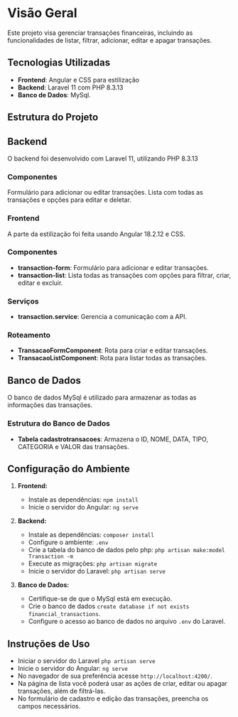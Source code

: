 # Visão Geral

Este projeto visa gerenciar transações financeiras, incluindo as funcionalidades de listar, filtrar, adicionar, editar e apagar transações.

## Tecnologias Utilizadas

 - **Frontend**: Angular e CSS para estilização
 - **Backend**: Laravel 11 com PHP 8.3.13
 - **Banco de Dados**: MySql.

## Estrutura do Projeto

## Backend

O backend foi desenvolvido com Laravel 11, utilizando PHP 8.3.13

### Componentes

Formulário para adicionar ou editar transações.
Lista com todas as transações e opções para editar e deletar.

### Frontend

A parte da estilização foi feita usando Angular 18.2.12 e CSS.

### Componentes

 - **transaction-form**: Formulário para adicionar e editar transações.
 - **transaction-list**: Lista todas as transações com opções para filtrar, criar, editar e excluir.

### Serviços

 - **transaction.service**: Gerencia a comunicação com a API.

### Roteamento
 - **TransacaoFormComponent**: Rota para criar e editar transações.
 - **TransacaoListComponent**: Rota para listar todas as transações.

## Banco de Dados

O banco de dados MySql é utilizado para armazenar as todas as informações das transações.

### Estrutura do Banco de Dados

 - **Tabela cadastrotransacoes**: Armazena o ID, NOME, DATA, TIPO, CATEGORIA e VALOR das transações.

## Configuração do Ambiente

1. **Frontend:**
   - Instale as dependências: `npm install`
   - Inicie o servidor do Angular: `ng serve`

2. **Backend:**
   - Instale as dependências: `composer install`
   - Configure o ambiente: `.env`
   - Crie a tabela do banco de dados pelo php: `php artisan make:model Transaction -m`
   - Execute as migrações: `php artisan migrate`
   - Inicie o servidor do Laravel: `php artisan serve`

3. **Banco de Dados:**
   - Certifique-se de que o MySql está em execução.
   - Crie o banco de dados `create database if not exists financial_transactions`.
   - Configure o acesso ao banco de dados no arquivo `.env` do Laravel.

## Instruções de Uso

 - Iniciar o servidor do Laravel `php artisan serve`
 - Inicie o servidor do Angular: `ng serve` 
 - No navegador de sua preferência acesse `http://localhost:4200/`.
 - Na página de lista você poderá usar as ações de criar, editar ou apagar transações, além de filtrá-las.
 - No formulário de cadastro e edição das transações, preencha os campos necessários.
